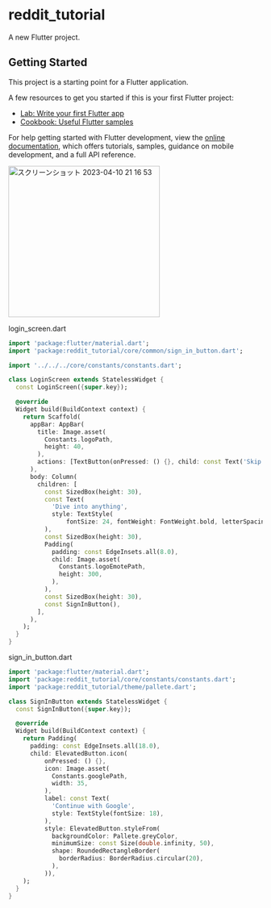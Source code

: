 # reddit_tutorial

A new Flutter project.

## Getting Started

This project is a starting point for a Flutter application.

A few resources to get you started if this is your first Flutter project:

- [Lab: Write your first Flutter app](https://docs.flutter.dev/get-started/codelab)
- [Cookbook: Useful Flutter samples](https://docs.flutter.dev/cookbook)

For help getting started with Flutter development, view the
[online documentation](https://docs.flutter.dev/), which offers tutorials,
samples, guidance on mobile development, and a full API reference.

<img width="300" alt="スクリーンショット 2023-04-10 21 16 53" src="https://user-images.githubusercontent.com/47273077/230900047-66bf52ee-c725-40c6-9a14-eb9bc60a8356.png">

login_screen.dart
```dart
import 'package:flutter/material.dart';
import 'package:reddit_tutorial/core/common/sign_in_button.dart';

import '../../../core/constants/constants.dart';

class LoginScreen extends StatelessWidget {
  const LoginScreen({super.key});

  @override
  Widget build(BuildContext context) {
    return Scaffold(
      appBar: AppBar(
        title: Image.asset(
          Constants.logoPath,
          height: 40,
        ),
        actions: [TextButton(onPressed: () {}, child: const Text('Skip'))],
      ),
      body: Column(
        children: [
          const SizedBox(height: 30),
          const Text(
            'Dive into anything',
            style: TextStyle(
                fontSize: 24, fontWeight: FontWeight.bold, letterSpacing: 0.5),
          ),
          const SizedBox(height: 30),
          Padding(
            padding: const EdgeInsets.all(8.0),
            child: Image.asset(
              Constants.logoEmotePath,
              height: 300,
            ),
          ),
          const SizedBox(height: 30),
          const SignInButton(),
        ],
      ),
    );
  }
}
```

sign_in_button.dart
```dart
import 'package:flutter/material.dart';
import 'package:reddit_tutorial/core/constants/constants.dart';
import 'package:reddit_tutorial/theme/pallete.dart';

class SignInButton extends StatelessWidget {
  const SignInButton({super.key});

  @override
  Widget build(BuildContext context) {
    return Padding(
      padding: const EdgeInsets.all(18.0),
      child: ElevatedButton.icon(
          onPressed: () {},
          icon: Image.asset(
            Constants.googlePath,
            width: 35,
          ),
          label: const Text(
            'Continue with Google',
            style: TextStyle(fontSize: 18),
          ),
          style: ElevatedButton.styleFrom(
            backgroundColor: Pallete.greyColor,
            minimumSize: const Size(double.infinity, 50),
            shape: RoundedRectangleBorder(
              borderRadius: BorderRadius.circular(20),
            ),
          )),
    );
  }
}
```
